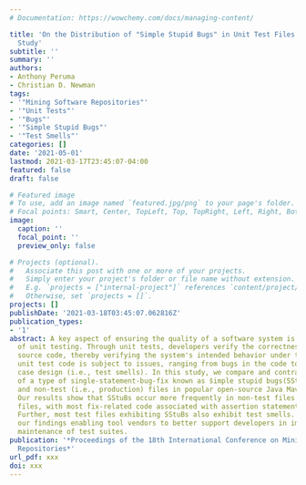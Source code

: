 ```yaml
---
# Documentation: https://wowchemy.com/docs/managing-content/

title: 'On the Distribution of "Simple Stupid Bugs" in Unit Test Files: An Exploratory
  Study'
subtitle: ''
summary: ''
authors:
- Anthony Peruma
- Christian D. Newman
tags:
- '"Mining Software Repositories"'
- '"Unit Tests"'
- '"Bugs"'
- '"Simple Stupid Bugs"'
- '"Test Smells"'
categories: []
date: '2021-05-01'
lastmod: 2021-03-17T23:45:07-04:00
featured: false
draft: false

# Featured image
# To use, add an image named `featured.jpg/png` to your page's folder.
# Focal points: Smart, Center, TopLeft, Top, TopRight, Left, Right, BottomLeft, Bottom, BottomRight.
image:
  caption: ''
  focal_point: ''
  preview_only: false

# Projects (optional).
#   Associate this post with one or more of your projects.
#   Simply enter your project's folder or file name without extension.
#   E.g. `projects = ["internal-project"]` references `content/project/deep-learning/index.md`.
#   Otherwise, set `projects = []`.
projects: []
publishDate: '2021-03-18T03:45:07.062816Z'
publication_types:
- '1'
abstract: A key aspect of ensuring the quality of a software system is the practice
  of unit testing. Through unit tests, developers verify the correctness of production
  source code, thereby verifying the system's intended behavior under test. However,
  unit test code is subject to issues, ranging from bugs in the code to poor test
  case design (i.e., test smells). In this study, we compare and contrast the occurrences
  of a type of single-statement-bug-fix known as s̈imple stupid bugs(̈SStuBs) in test
  and non-test (i.e., production) files in popular open-source Java Maven projects.
  Our results show that SStuBs occur more frequently in non-test files than in test
  files, with most fix-related code associated with assertion statements in test files.
  Further, most test files exhibiting SStuBs also exhibit test smells. We envision
  our findings enabling tool vendors to better support developers in improving the
  maintenance of test suites.
publication: '*Proceedings of the 18th International Conference on Mining Software
  Repositories*'
url_pdf: xxx
doi: xxx
---
```

